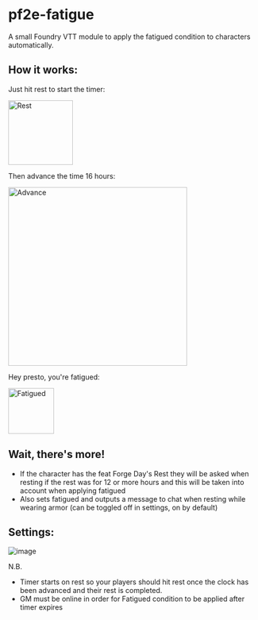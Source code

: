 # pf2e-fatigue
A small Foundry VTT module to apply the fatigued condition to characters automatically.

## How it works:

Just hit rest to start the timer:

<img width="130" alt="Rest" src="https://user-images.githubusercontent.com/29238929/231084571-1fa1efb0-0b6f-4497-9096-c6afcc01602a.PNG">

Then advance the time 16 hours:

<img width="360" alt="Advance" src="https://user-images.githubusercontent.com/29238929/231084612-2870e087-1d6d-450c-a4ba-2268563271a0.PNG">

Hey presto, you're fatigued:

<img width="92" alt="Fatigued" src="https://user-images.githubusercontent.com/29238929/231084642-078d09a4-8c0e-48d1-8994-61235b21d0b4.PNG">

## Wait, there's more!

* If the character has the feat Forge Day's Rest they will be asked when resting if the rest was for 12 or more hours and this will be taken into account when applying fatigued
* Also sets fatigued and outputs a message to chat when resting while wearing armor (can be toggled off in settings, on by default)

## Settings:

![image](https://user-images.githubusercontent.com/29238929/232143517-c1e5bdda-a1a0-400b-9dde-cfd5eb696af2.png)

N.B. 
* Timer starts on rest so your players should hit rest once the clock has been advanced and their rest is completed.
* GM must be online in order for Fatigued condition to be applied after timer expires
